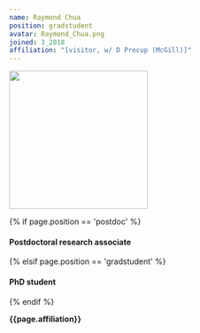 ```yaml
---
name: Raymond Chua
position: gradstudent
avatar: Raymond_Chua.png
joined: 3_2018
affiliation: "[visitor, w/ D Precup (McGill)]"
---
```


<img width="250" src="{{site.baseurl}}/images/people/{{page.avatar}}" data-action="zoom">

 {% if page.position == 'postdoc' %}
<h4>Postdoctoral research associate</h4>
 {% elsif page.position == 'gradstudent' %}
<h4>PhD student</h4>
 {% endif %}

<b>{{page.affiliation}}</b>